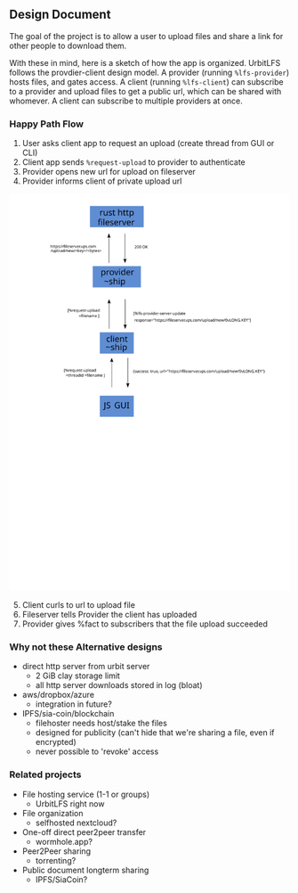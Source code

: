 ## Design Document

The goal of the project is to allow a user to upload files and share a link for other people to download them.

With these in mind, here is a sketch of how the app is organized.
UrbitLFS follows the provdier-client design model.
A provider (running `%lfs-provider`) hosts files, and gates access.
A client (running `%lfs-client`) can subscribe to a provider and
upload files to get a public url, which can be shared with whomever.
A client can subscribe to multiple providers at once.

### Happy Path Flow

1. User asks client app to request an upload (create thread from GUI or CLI)
2. Client app sends `%request-upload` to provider to authenticate
3. Provider opens new url for upload on fileserver
4. Provider informs client of private upload url

![show the upload flow](./upload-happy-path.svg)

5. Client curls to url to upload file
6. Fileserver tells Provider the client has uploaded
7. Provider gives %fact to subscribers that the file upload succeeded

### Why not these Alternative designs

- direct http server from urbit server
    - 2 GiB clay storage limit
    - all http server downloads stored in log (bloat)
- aws/dropbox/azure
    - integration in future?
- IPFS/sia-coin/blockchain
    - filehoster needs host/stake the files
    - designed for publicity (can't hide that we're sharing a file, even if encrypted)
    - never possible to 'revoke' access

### Related projects

- File hosting service (1-1 or groups)
    - UrbitLFS right now
- File organization
    - selfhosted nextcloud?
- One-off direct peer2peer transfer
    - wormhole.app?
- Peer2Peer sharing
    - torrenting?
- Public document longterm sharing
    - IPFS/SiaCoin?
